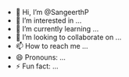 - 👋 Hi, I’m @SangeerthP
- 👀 I’m interested in ...
- 🌱 I’m currently learning ...
- 💞️ I’m looking to collaborate on ...
- 📫 How to reach me ...
- 😄 Pronouns: ...
- ⚡ Fun fact: ...

<!---
SangeerthP/SangeerthP is a ✨ special ✨ repository because its `README.md` (this file) appears on your GitHub profile.
You can click the Preview link to take a look at your changes.
--->
